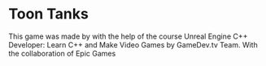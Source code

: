 # Toon Tanks
 This game was made by with the help of the course Unreal Engine C++ Developer: Learn C++ and Make Video Games by GameDev.tv Team. With the collaboration of Epic Games 
